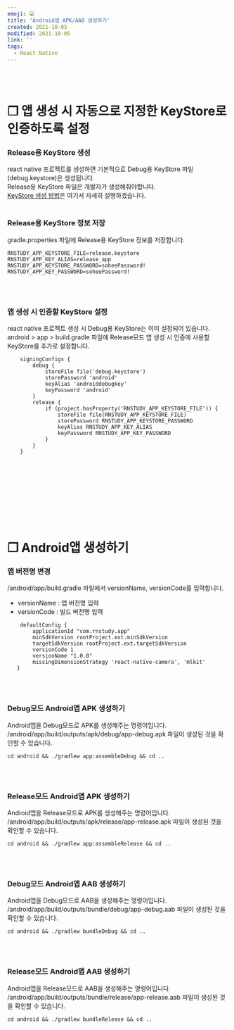 ```yaml
---
emoji: 💻
title: 'Android앱 APK/AAB 생성하기'
created: 2021-10-05
modified: 2021-10-05
link: ''
tags:
  - React Native
---
```

<br></br>





# **❐ 앱 생성 시 자동으로 지정한 KeyStore로 인증하도록 설정**
### **Release용 KeyStore 생성**
react native 프로젝트를 생성하면 기본적으로 Debug용 KeyStore 파일(debug.keystore)은 생성됩니다.  
Release용 KeyStore 파일은 개발자가 생성해줘야합니다.  
[KeyStore 생성 방법](https://sodevly.github.io/react-native-keystore/)은 여기서 자세히 설명하겠습니다.
<br></br>





### **Release용 KeyStore 정보 저장**
gradle.properties 파일에 Release용 KeyStore 정보를 저장합니다.
```
RNSTUDY_APP_KEYSTORE_FILE=release.keystore
RNSTUDY_APP_KEY_ALIAS=release_app
RNSTUDY_APP_KEYSTORE_PASSWORD=soheePassword!
RNSTUDY_APP_KEY_PASSWORD=soheePassword!
```
<br></br>





### **앱 생성 시 인증할 KeyStore 설정**
react native 프로젝트 생성 시 Debug용 KeyStore는 이미 설정되어 있습니다.  
android > app > build.gradle 파일에 Release모드 앱 생성 시 인증에 사용할 KeyStore를 추가로 설정합니다.  
```
    signingConfigs {
        debug {
            storeFile file('debug.keystore')
            storePassword 'android'
            keyAlias 'androiddebugkey'
            keyPassword 'android'
        }
        release {
            if (project.hasProperty('RNSTUDY_APP_KEYSTORE_FILE')) {
                storeFile file(RNSTUDY_APP_KEYSTORE_FILE)
                storePassword RNSTUDY_APP_KEYSTORE_PASSWORD
                keyAlias RNSTUDY_APP_KEY_ALIAS
                keyPassword RNSTUDY_APP_KEY_PASSWORD
            }
        }        
    }
```
<br></br><br></br><br></br><br></br>





# **❐ Android앱 생성하기**
### **앱 버전명 변경**
/android/app/build.gradle 파일에서 versionName, versionCode를 입력합니다.
- versionName : 앱 버전명 입력
- versionCode : 빌드 버전명 입력
```
    defaultConfig {
        applicationId "com.rnstudy.app"
        minSdkVersion rootProject.ext.minSdkVersion
        targetSdkVersion rootProject.ext.targetSdkVersion
        versionCode 1
        versionName "1.0.0"
        missingDimensionStrategy 'react-native-camera', 'mlkit'
   }
```
<br></br>





### **Debug모드 Android앱 APK 생성하기**
Android앱을 Debug모드로 APK를 생성해주는 명령어입니다.  
/android/app/build/outputs/apk/debug/app-debug.apk 파일이 생성된 것을 확인할 수 있습니다.
```
cd android && ./gradlew app:assembleDebug && cd ..
```
<br></br>





### **Release모드 Android앱 APK 생성하기**
Android앱을 Release모드로 APK를 생성해주는 명령어입니다.  
/android/app/build/outputs/apk/release/app-release.apk 파일이 생성된 것을 확인할 수 있습니다.
```
cd android && ./gradlew app:assembleRelease && cd ..
```
<br></br>





### **Debug모드 Android앱 AAB 생성하기**
Android앱을 Debug모드로 AAB을 생성해주는 명령어입니다.  
/android/app/build/outputs/bundle/debug/app-debug.aab 파일이 생성된 것을 확인할 수 있습니다.
```
cd android && ./gradlew bundleDebug && cd ..
```
<br></br>





### **Release모드 Android앱 AAB 생성하기**
Android앱을 Release모드로 AAB을 생성해주는 명령어입니다.  
/android/app/build/outputs/bundle/release/app-release.aab 파일이 생성된 것을 확인할 수 있습니다.
```
cd android && ./gradlew bundleRelease && cd ..
```
<br></br><br></br>
